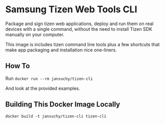 # Samsung Tizen Web Tools CLI

Package and sign tizen web applications, deploy and run them on real
devices with a single command, without the need to install Tizen SDK
manually on your computer.

This image is includes tizen command line tools plus a few shortcuts
that make app packaging and installation nice one-liners.

## How To

Run `docker run --rm jansuchy/tizen-cli`

And look at the provided examples.

## Building This Docker Image Locally

`docker build -t jansuchy/tizen-cli tizen-cli`
